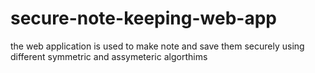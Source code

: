 # secure-note-keeping-web-app
the web application is used to make note and save them securely using different symmetric and assymeteric algorthims
